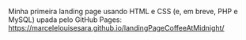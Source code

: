 Minha primeira landing page usando HTML e CSS (e, em breve, PHP e MySQL) upada pelo GitHub Pages: https://marcelelouisesara.github.io/landingPageCoffeeAtMidnight/
